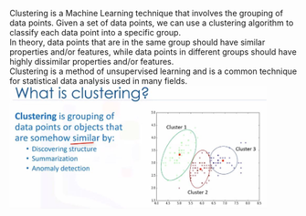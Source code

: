 Clustering is a Machine Learning technique that involves the grouping of data points. Given a set of data points, we can use a clustering algorithm to classify each data point into a specific group.<br>
In theory, data points that are in the same group should have similar properties and/or features, while data points in different groups should have highly dissimilar properties and/or features.<br>
Clustering is a method of unsupervised learning and is a common technique for statistical data analysis used in many fields.<br>
<img src='pic/Clustering.JPG' width="450px">